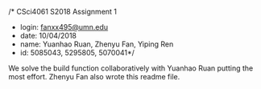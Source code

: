 /* CSci4061 S2018 Assignment 1
* login: fanxx495@umn.edu
* date: 10/04/2018
* name: Yuanhao Ruan, Zhenyu Fan, Yiping Ren
* id: 5085043, 5295805, 5070041*/

We solve the build function collaboratively with Yuanhao Ruan putting the most effort. 
Zhenyu Fan also wrote this readme file.
